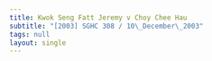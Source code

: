```yaml
---
title: Kwok Seng Fatt Jeremy v Choy Chee Hau
subtitle: "[2003] SGHC 308 / 10\_December\_2003"
tags: null
layout: single
---
```


